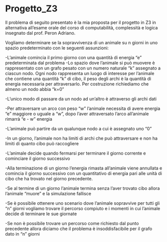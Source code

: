 # Progetto_Z3
Il problema di seguito presentato è la mia proposta per il progetto in Z3 in alternativa all’esame orale del corso di computabilità, complessità e logica insegnato dal prof. Peron Adriano.


Vogliamo determinare se la sopravvivenza di un animale su n giorni in uno spazio predeterminato con le seguenti assunzioni:

  -L’animale comincia il primo giorno con una quantità di energia “e” predeterminata dal problema
  -Lo spazio dove l’animale si può muovere è rappresentato con un grafo pesato con un numero naturale “k” assegnato a ciascun nodo. Ogni nodo rappresenta un luogo di interesse per l’animale che contiene una quantità “k” di cibo, il peso degli archi è la quantità di energia necessaria per attraversarlo. Per costruzione richiediamo che almeno un nodo abbia “k=0”

-L’unico modo di passare da un nodo ad un’altro è attraverso gli archi dati

-Per attraversare un arco con peso “w” l’animale necessita di avere energia “e” maggiore o uguale a “w”, dopo l’aver attraversato l’arco all’animale rimarrà “e - w” energia

-L’animale può partire da un qualunque nodo a cui è assegnato uno “0”

-In un giorno, l’animale non ha limiti di archi che può attraversare e non ha limiti di quanto cibo può raccogliere

-L’animale decide quando fermarsi per terminare il giorno corrente e cominciare il giorno successivo

-Alla terminazione di un giorno l’energia rimasta all’animale viene annullata e comincia il giorno successivo con un quantitativo di energia pari alle unità di cibo che ha trovato nel giorno precedente.

-Se al termine di un giorno l’animale termina senza l’aver trovato cibo allora l’animale “muore” e la simulazione fallisce

-Se è possibile ottenere uno scenario dove l’animale sopravvive per tutti gli “n” giorni vogliamo trovare il percorso compiuto e i momenti in cui l’animale decide di terminare le sue giornate

-Se non è possibile trovare un percorso come richiesto dal punto precedente allora diciamo che il problema è insoddisfacibile per il grafo dato in “n” giorni
